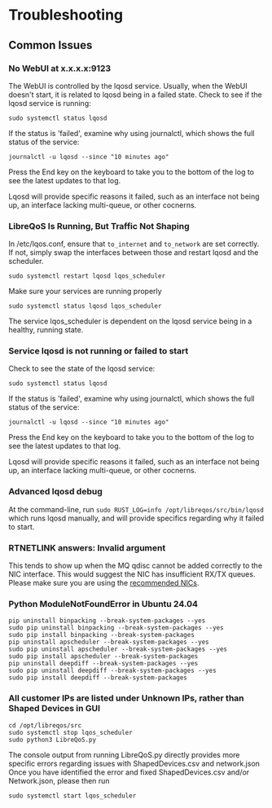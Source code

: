 # Troubleshooting

## Common Issues

### No WebUI at x.x.x.x:9123

The WebUI is controlled by the lqosd service. Usually, when the WebUI doesn't start, it is related to lqosd being in a failed state.
Check to see if the lqosd service is running:
```
sudo systemctl status lqosd
```

If the status is 'failed', examine why using journalctl, which shows the full status of the service:
```
journalctl -u lqosd --since "10 minutes ago"
```
Press the End key on the keyboard to take you to the bottom of the log to see the latest updates to that log.

Lqosd will provide specific reasons it failed, such as an interface not being up, an interface lacking multi-queue, or other cocnerns.

### LibreQoS Is Running, But Traffic Not Shaping

In /etc/lqos.conf, ensure that `to_internet` and `to_network` are set correctly. If not, simply swap the interfaces between those and restart lqosd and the scheduler.

```
sudo systemctl restart lqosd lqos_scheduler
```

Make sure your services are running properly

```
sudo systemctl status lqosd lqos_scheduler
```

The service lqos_scheduler is dependent on the lqosd service being in a healthy, running state.

### Service lqosd is not running or failed to start

Check to see the state of the lqosd service:
```
sudo systemctl status lqosd
```

If the status is 'failed', examine why using journalctl, which shows the full status of the service:
```
journalctl -u lqosd --since "10 minutes ago"
```
Press the End key on the keyboard to take you to the bottom of the log to see the latest updates to that log.

Lqosd will provide specific reasons it failed, such as an interface not being up, an interface lacking multi-queue, or other cocnerns.

### Advanced lqosd debug

At the command-line, run ```sudo RUST_LOG=info /opt/libreqos/src/bin/lqosd``` which runs lqosd manually, and will provide specifics regarding why it failed to start.

### RTNETLINK answers: Invalid argument

This tends to show up when the MQ qdisc cannot be added correctly to the NIC interface. This would suggest the NIC has insufficient RX/TX queues. Please make sure you are using the [recommended NICs](requirements.md).

### Python ModuleNotFoundError in Ubuntu 24.04
```
pip uninstall binpacking --break-system-packages --yes
sudo pip uninstall binpacking --break-system-packages --yes
sudo pip install binpacking --break-system-packages
pip uninstall apscheduler --break-system-packages --yes
sudo pip uninstall apscheduler --break-system-packages --yes
sudo pip install apscheduler --break-system-packages
pip uninstall deepdiff --break-system-packages --yes
sudo pip uninstall deepdiff --break-system-packages --yes
sudo pip install deepdiff --break-system-packages
```
### All customer IPs are listed under Unknown IPs, rather than Shaped Devices in GUI
```
cd /opt/libreqos/src
sudo systemctl stop lqos_scheduler
sudo python3 LibreQoS.py
```

The console output from running LibreQoS.py directly provides more specific errors regarding issues with ShapedDevices.csv and network.json
Once you have identified the error and fixed ShapedDevices.csv and/or Network.json, please then run

```sudo systemctl start lqos_scheduler```
